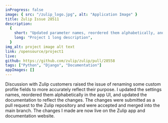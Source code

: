 ```yaml
---
inProgress: false
image: { src: "/zulip_logo.jpg", alt: "Application Image" }
title: Zulip Issue 28511
description:
  {
    short: "Updated parameter names, reordered them alphabetically, and updated the documentation to reflect the changes.",
    long: "Project 1 long description",
  }
img_alt: project image alt text
link: /opensource/project1
live:
github: https://github.com/zulip/zulip/pull/28558
tags: ["Python", "Django", "Documentation"]
appImages: []
---
```


Discussion with Zulip customers raised the issue of renaming some custom profile fields to more accurately reflect their purpose. I updated the settings names, reordered them alphabetically in the app UI, and updated the documentation to reflect the changes. The changes were submitted as a pull request to the Zulip repository and were accepted and merged into the main branch. The changes I made are now live on the Zulip app and documentation website.

```

```
